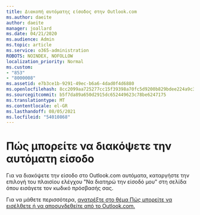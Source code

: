 ```yaml
---
title: Διακοπή αυτόματης είσοδος στην Outlook.com
ms.author: daeite
author: daeite
manager: joallard
ms.date: 04/21/2020
ms.audience: Admin
ms.topic: article
ms.service: o365-administration
ROBOTS: NOINDEX, NOFOLLOW
localization_priority: Normal
ms.custom:
- "853"
- "8000008"
ms.assetid: e7b3ce1b-9291-49ec-b6a6-4dad0f4d6880
ms.openlocfilehash: 8cc2099aa725277cc15f39398a70fc5d9200b829bdee224a9c3fae480763a33a
ms.sourcegitcommit: b5f7da89a650d2915dc652449623c78be6247175
ms.translationtype: MT
ms.contentlocale: el-GR
ms.lasthandoff: 08/05/2021
ms.locfileid: "54010868"
---
```

# <a name="how-to-stop-signing-in-automatically"></a>Πώς μπορείτε να διακόψετε την αυτόματη είσοδο

Για να διακόψετε την είσοδο στο Outlook.com αυτόματα, καταργήστε την επιλογή του πλαισίου ελέγχου "Να διατηρώ την είσοδό μου" στη σελίδα όπου εισάγετε τον κωδικό πρόσβασής σας. 
  
Για να μάθετε περισσότερα, [ανατρέξτε στο θέμα Πώς μπορείτε να εισέλθετε ή να αποσυνδεθείτε από το Outlook.com.](https://support.office.com/article/e08eb8ac-ac27-49f4-a400-a47311e1ee7e?wt.mc_id=Office_Outlook_com_Alchemy)
  